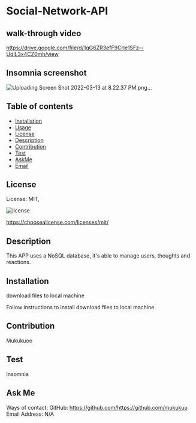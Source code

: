 # Social-Network-API

## walk-through video
https://drive.google.com/file/d/1gG6ZR3efF9Crle1SFz--UdlL3x4CZ0mh/view

## Insomnia screenshot

![Uploading Screen Shot 2022-03-13 at 8.22.37 PM.png…]() 


## Table of contents

* [Installation](#installation)
* [Usage](#usage)
* [License](#license)
* [Description](#Description)
* [Contribution](#Contribution)
* [Test](#Test)
* [AskMe](#AskMe)
* [Email](#Email)

## License

License: MIT, 

![license](https://img.shields.io/badge/license-MIT-blue)

https://choosealicense.com/licenses/mit/

## Description
This APP uses a NoSQL database, it's able to manage users, thoughts and reactions.


## Installation
download files to local machine

Follow instructions to install
download files to local machine


## Contribution
Mukukuoo

## Test
Insomnia 

## Ask Me
Ways of contact:
GitHub: https://github.com/https://github.com/mukukuu
Email Address: N/A
